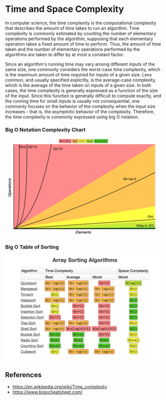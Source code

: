 # Time and Space Complexity

In computer science, the time complexity is the computational complexity that describes the amount of time takes to run an algorithm. Time complexity is commonly estimated by counting the number of elementary operations performed by the algorithm, supposing that each elementary operation takes a fixed amount of time to perform. Thus, the amount of time taken and the number of elementary operations performed by the algorithms are taken to differ by at most a constant factor.

Since an algorithm's running time may vary among different inputs of the same size, one commonly considers the worst-case time complexity, which is the maximum amount of time required for inputs of a given size. Less common, and usually specified explicitly, is the average-case complexity, which is the average of the time taken on inputs of a given size. In both cases, the time complexity is generally expressed as a function of the size of the input. Since this function is generally difficult to compute exactly, and the running time for small inputs is usually not consequential, one commonly focuses on the behavior of the complexity when the input size increases - that is, the asymptotic behavior of the complexity. Therefore, the time complexity is commonly expressed using big O notation.

### Big O Notation Complexity Chart
![Big O Notion Complexity Chart](./imgs/big-o-notion-chart.jpg)

### Big O Table of Sorting
![Big O Table of Sorting](./imgs/big-o-table-sorting.jpg)

## References

* https://en.wikipedia.org/wiki/Time_complexity
* https://www.bigocheatsheet.com/